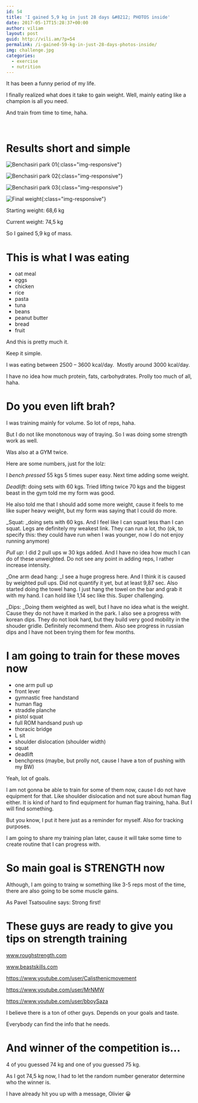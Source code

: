 ```yaml
---
id: 54
title: 'I gained 5,9 kg in just 28 days &#8212; PHOTOS inside'
date: 2017-05-17T15:28:37+00:00
author: viliam
layout: post
guid: http://vili.am/?p=54
permalink: /i-gained-59-kg-in-just-28-days-photos-inside/
img: challenge.jpg
categories:
  - exercise
  - nutrition
---
```


It has been a funny period of my life.
  
I finally realized what does it take to gain weight. Well, mainly eating like a champion is all you need.

And train from time to time, haha.

&nbsp;

# Results short and simple

![Benchasiri park 01](/images/2017/05/benchasiri01-final.jpg){:class="img-responsive"}

![Benchasiri park 02](/images/2017/05/benchasiri02-final.jpg){:class="img-responsive"}

![Benchasiri park 03](/images/2017/05/benchasiri03-final.jpg){:class="img-responsive"}

![Final weight](/images/2017/05/weight-final.jpg){:class="img-responsive"}

Starting weight: 68,6 kg

Current weight: 74,5 kg

So I gained 5,9 kg of mass.

# This is what I was eating

  * oat meal
  * eggs
  * chicken
  * rice
  * pasta
  * tuna
  * beans
  * peanut butter
  * bread
  * fruit

And this is pretty much it.

Keep it simple.

I was eating between 2500 &#8211; 3600 kcal/day.  Mostly around 3000 kcal/day.

I have no idea how much protein, fats, carbohydrates. Prolly too much of all, haha.

# Do you even lift brah?

I was training mainly for volume. So lot of reps, haha.

But I do not like monotonous way of traying. So I was doing some strength work as well.

Was also at a GYM twice.

Here are some numbers, just for the lolz:

I _bench pressed_ 55 kgs 5 times super easy. Next time adding some weight.

_Deadlift_: doing sets with 60 kgs. Tried lifting twice 70 kgs and the biggest beast in the gym told me my form was good.
  
He also told me that I should add some more weight, cause it feels to me like super heavy weight, but my form was saying that I could do more.

_Squat: _doing sets with 60 kgs. And I feel like I can squat less than I can squat. Legs are definitely my weakest link. They can run a lot, tho (ok, to specify this: they could have run when I was younger, now I do not enjoy running anymore)

_Pull up_: I did 2 pull ups w 30 kgs added. And I have no idea how much I can do of these unweighted. Do not see any point in adding reps, I rather increase intensity.

_One arm dead hang: _I see a huge progress here. And I think it is caused by weighted pull ups. Did not quantify it yet, but at least 9,87 sec. Also started doing the towel hang. I just hang the towel on the bar and grab it with my hand. I can hold like 1,14 sec like this. Super challenging.

_Dips: _Doing them weighted as well, but I have no idea what is the weight. Cause they do not have it marked in the park. I also see a progress with korean dips. They do not look hard, but they build very good mobility in the shouder gridle. Definitely recommend them. Also see progress in russian dips and I have not been trying them for few months.

# I am going to train for these moves now

  * one arm pull up
  * front lever
  * gymnastic free handstand
  * human flag
  * straddle planche
  * pistol squat
  * full ROM handsand push up
  * thoracic bridge
  * L sit
  * shoulder dislocation (shoulder width)
  * squat
  * deadlift
  * benchpress (maybe, but prolly not, cause I have a ton of pushing with my BW)

Yeah, lot of goals.

I am not gonna be able to train for some of them now, cause I do not have equipment for that. Like shoulder dislocation and not sure about human flag either. It is kind of hard to find equipment for human flag training, haha. But I will find something.

But you know, I put it here just as a reminder for myself. Also for tracking purposes.

I am going to share my training plan later, cause it will take some time to create routine that I can progress with.

# So main goal is STRENGTH now

Although, I am going to traing w something like 3-5 reps most of the time, there are also going to be some muscle gains.

As Pavel Tsatsouline says: Strong first!

# These guys are ready to give you tips on strength training

www.roughstrength.com

www.beastskills.com

https://www.youtube.com/user/Calisthenicmovement

https://www.youtube.com/user/MrNMW

https://www.youtube.com/user/bboySaza

I believe there is a ton of other guys. Depends on your goals and taste.
  
Everybody can find the info that he needs.

# And winner of the competition is&#8230;



4 of you guessed 74 kg and one of you guessed 75 kg.

As I got 74,5 kg now, I had to let the random number generator determine who the winner is.

I have already hit you up with a message, Olivier 😀

&nbsp;

&nbsp;
